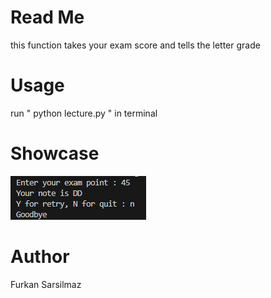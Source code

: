 # Read Me
this function takes your exam score and tells the letter grade 

# Usage
run " python lecture.py " in terminal

# Showcase
![alt text](image.png)

# Author
Furkan Sarsilmaz